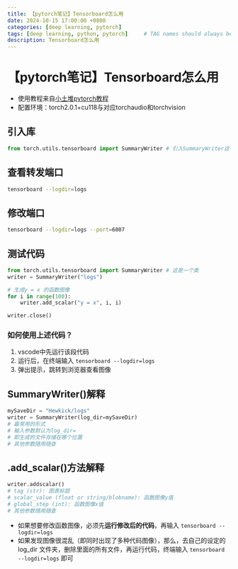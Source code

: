```yaml
---
title: 【pytorch笔记】Tensorboard怎么用
date: 2024-10-15 17:00:00 +0800
categories: [deep learning, pytorch]
tags: [deep learning, python, pytorch]     # TAG names should always be lowercase
description: Tensorboard怎么用
---
```


# 【pytorch笔记】Tensorboard怎么用

- 使用教程来自[小土堆pytorch教程](https://www.bilibili.com/video/BV1hE411t7RN)
- 配置环境：torch2.0.1+cu118与对应torchaudio和torchvision

## 引入库
```python
from torch.utils.tensorboard import SummaryWriter # 引入SummaryWriter这个类
```

## 查看转发端口
```bash
tensorboard --logdir=logs
```

## 修改端口
```bash
tensorboard --logdir=logs --port=6007
```

## 测试代码
```python
from torch.utils.tensorboard import SummaryWriter # 这是一个类
writer = SummaryWriter("logs")

# 生成y = x 的函数图像
for i in range(100):
    writer.add_scalar("y = x", i, i)

writer.close()
```

### 如何使用上述代码？
1. vscode中先运行该段代码
2. 运行后，在终端输入 `tensorboard --logdir=logs`
3. 弹出提示，跳转到浏览器查看图像

## SummaryWriter()解释
```python
mySaveDir = "Hewkick/logs"
writer = SummaryWriter(log_dir=mySaveDir)
# 最常用的形式
# 输入参数默认为log_dir=
# 即生成的文件存储在哪个位置
# 其他参数随用随查
```

## .add_scalar()方法解释
```python
writer.addscalar()
# tag (str): 图表标题
# scalar_value (float or string/blobname): 函数图像y值
# global_step (int): 函数图像x值
# 其他参数随用随查
```

- 如果想要修改函数图像，必须先**运行修改后的代码**，再输入 `tensorboard --logdir=logs`
- 如果发现图像很混乱（即同时出现了多种代码图像），那么，去自己的设定的 log_dir 文件夹，删除里面的所有文件，再运行代码，终端输入 `tensorboard --logdir=logs` 即可
